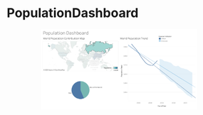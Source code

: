 # PopulationDashboard
<p align="center">
  <img src="Population Dashboard.png" width="350" title="hover text">
</p>
